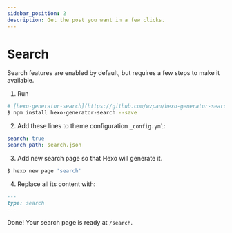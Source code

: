 ```yaml
---
sidebar_position: 2
description: Get the post you want in a few clicks.
---
```


# Search

Search features are enabled by default, but requires a few steps to make it available.

1. Run
  ```bash
  # [hexo-generator-search](https://github.com/wzpan/hexo-generator-search)
  $ npm install hexo-generator-search --save
  ```
2. Add these lines to theme configuration `_config.yml`:
  ```yaml title="theme/hexo-theme-cupertino/_config.yml"
  search: true
  search_path: search.json
  ```
3. Add new search page so that Hexo will generate it.
  ```bash
  $ hexo new page 'search'
  ```
4. Replace all its content with:
  ```markdown title=source/search/index.md
  ---
  type: search
  ---
  ```

Done! Your search page is ready at `/search`.
